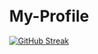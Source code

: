 # My-Profile

[![GitHub Streak](https://streak-stats.demolab.com/?user=anjali0324&theme=dark)](https://git.io/streak-stats)
